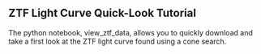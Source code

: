 ## ZTF Light Curve Quick-Look Tutorial

The python notebook, view_ztf_data, allows you to quickly download and take a first look at the ZTF light curve found using a cone search.
